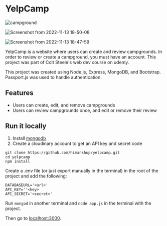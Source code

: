 # YelpCamp

![campground](https://user-images.githubusercontent.com/64302444/201523970-43f5b0dd-6e0d-4612-9dbd-4e12168a34dd.png)


![Screenshot from 2022-11-13 18-50-08](https://user-images.githubusercontent.com/64302444/201523982-19d064f1-e866-4514-b57f-70796357cf84.png)


![Screenshot from 2022-11-13 18-47-59](https://user-images.githubusercontent.com/64302444/201523980-fcc47834-d4e9-4d17-8b87-cea8c1260e3d.png)


YelpCamp is a website where users can create and review campgrounds. In order to review or create a campground, you must have an account. This project was part of Colt Steele's web dev course on udemy.  

This project was created using Node.js, Express, MongoDB, and Bootstrap. Passport.js was used to handle authentication.  

## Features
* Users can create, edit, and remove campgrounds
* Users can review campgrounds once, and edit or remove their review

## Run it locally
1. Install [mongodb](https://www.mongodb.com/)
2. Create a cloudinary account to get an API key and secret code

```
git clone https://github.com/himanshup/yelpcamp.git
cd yelpcamp
npm install
```

Create a .env file (or just export manually in the terminal) in the root of the project and add the following:  

```
DATABASEURL='<url>'
API_KEY=''<key>
API_SECRET='<secret>'
```

Run ```mongod``` in another terminal and ```node app.js``` in the terminal with the project.  

Then go to [localhost:3000](http://localhost:3000/).

